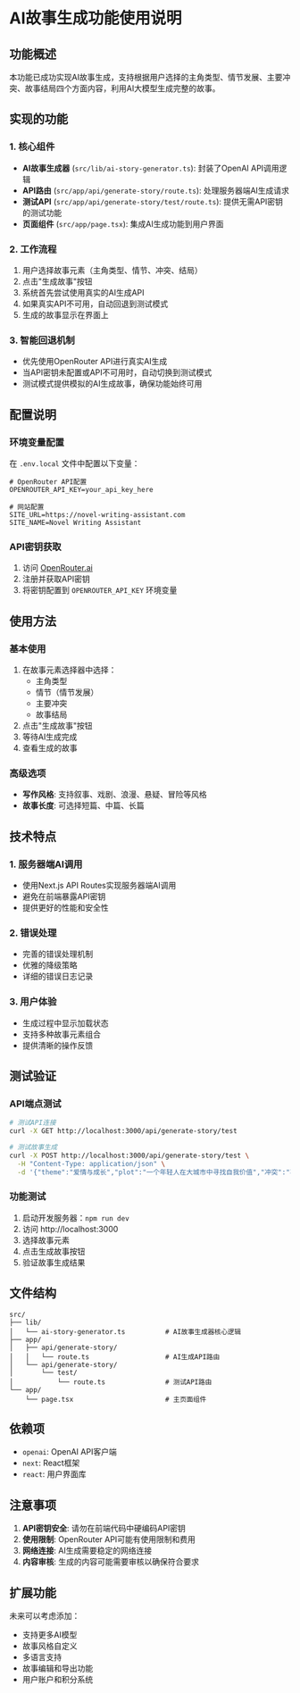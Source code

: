 # AI故事生成功能使用说明

## 功能概述

本功能已成功实现AI故事生成，支持根据用户选择的主角类型、情节发展、主要冲突、故事结局四个方面内容，利用AI大模型生成完整的故事。

## 实现的功能

### 1. 核心组件
- **AI故事生成器** (`src/lib/ai-story-generator.ts`): 封装了OpenAI API调用逻辑
- **API路由** (`src/app/api/generate-story/route.ts`): 处理服务器端AI生成请求
- **测试API** (`src/app/api/generate-story/test/route.ts`): 提供无需API密钥的测试功能
- **页面组件** (`src/app/page.tsx`): 集成AI生成功能到用户界面

### 2. 工作流程
1. 用户选择故事元素（主角类型、情节、冲突、结局）
2. 点击"生成故事"按钮
3. 系统首先尝试使用真实的AI生成API
4. 如果真实API不可用，自动回退到测试模式
5. 生成的故事显示在界面上

### 3. 智能回退机制
- 优先使用OpenRouter API进行真实AI生成
- 当API密钥未配置或API不可用时，自动切换到测试模式
- 测试模式提供模拟的AI生成故事，确保功能始终可用

## 配置说明

### 环境变量配置
在 `.env.local` 文件中配置以下变量：

```env
# OpenRouter API配置
OPENROUTER_API_KEY=your_api_key_here

# 网站配置
SITE_URL=https://novel-writing-assistant.com
SITE_NAME=Novel Writing Assistant
```

### API密钥获取
1. 访问 [OpenRouter.ai](https://openrouter.ai/)
2. 注册并获取API密钥
3. 将密钥配置到 `OPENROUTER_API_KEY` 环境变量

## 使用方法

### 基本使用
1. 在故事元素选择器中选择：
   - 主角类型
   - 情节（情节发展）
   - 主要冲突
   - 故事结局
2. 点击"生成故事"按钮
3. 等待AI生成完成
4. 查看生成的故事

### 高级选项
- **写作风格**: 支持叙事、戏剧、浪漫、悬疑、冒险等风格
- **故事长度**: 可选择短篇、中篇、长篇

## 技术特点

### 1. 服务器端AI调用
- 使用Next.js API Routes实现服务器端AI调用
- 避免在前端暴露API密钥
- 提供更好的性能和安全性

### 2. 错误处理
- 完善的错误处理机制
- 优雅的降级策略
- 详细的错误日志记录

### 3. 用户体验
- 生成过程中显示加载状态
- 支持多种故事元素组合
- 提供清晰的操作反馈

## 测试验证

### API端点测试
```bash
# 测试API连接
curl -X GET http://localhost:3000/api/generate-story/test

# 测试故事生成
curl -X POST http://localhost:3000/api/generate-story/test \
  -H "Content-Type: application/json" \
  -d '{"theme":"爱情与成长","plot":"一个年轻人在大城市中寻找自我价值","冲突":"事业与爱情的冲突","结局":"最终找到平衡，实现个人成长"}'
```

### 功能测试
1. 启动开发服务器：`npm run dev`
2. 访问 http://localhost:3000
3. 选择故事元素
4. 点击生成故事按钮
5. 验证故事生成结果

## 文件结构

```
src/
├── lib/
│   └── ai-story-generator.ts          # AI故事生成器核心逻辑
├── app/
│   ├── api/generate-story/
│   │   └── route.ts                   # AI生成API路由
│   └── api/generate-story/
│       └── test/
│           └── route.ts               # 测试API路由
└── app/
    └── page.tsx                       # 主页面组件
```

## 依赖项

- `openai`: OpenAI API客户端
- `next`: React框架
- `react`: 用户界面库

## 注意事项

1. **API密钥安全**: 请勿在前端代码中硬编码API密钥
2. **使用限制**: OpenRouter API可能有使用限制和费用
3. **网络连接**: AI生成需要稳定的网络连接
4. **内容审核**: 生成的内容可能需要审核以确保符合要求

## 扩展功能

未来可以考虑添加：
- 支持更多AI模型
- 故事风格自定义
- 多语言支持
- 故事编辑和导出功能
- 用户账户和积分系统